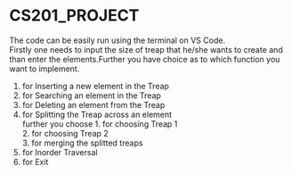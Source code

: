 # CS201_PROJECT
The code can be easily run using the terminal on VS Code.</br>
Firstly one needs to input the size of treap that he/she wants to create and than enter the elements.Further you have choice as to which function you want to implement.</br>
1. for Inserting a new element in the Treap
2. for Searching an element in the Treap
3. for Deleting an element from the Treap
4. for Splitting the Treap across an element</br>
   further you choose 1. for choosing Treap 1</br>
                      2. for choosing Treap 2</br>
                      3. for merging the splitted treaps
5. for Inorder Traversal
6. for Exit
